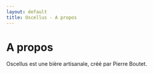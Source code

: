 ```yaml
---
layout: default
title: Oscellus - A propos
---
```

# A propos

Oscellus est une bière artisanale, créé par Pierre Boutet.
